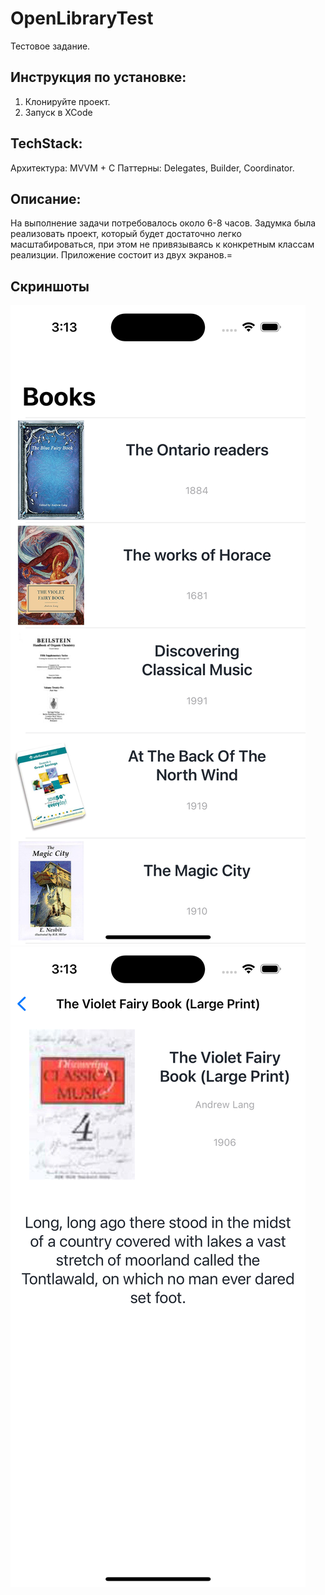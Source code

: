 # OpenLibraryTest

Тестовое задание.

## Инструкция по установке:
1. Клонируйте проект.
2. Запуск в XCode

## TechStack:
Архитектура: MVVM + C
Паттерны: Delegates, Builder, Coordinator.

 ## Описание:
 На выполнение задачи потребовалось около 6-8 часов. Задумка была реализовать проект, который будет достаточно легко масштабироваться, при этом не привязываясь к конкретным классам реализции. Приложение состоит из двух экранов.=

## Скриншоты

![alt text](images/first.png)
![alt text](images/second.png)
